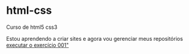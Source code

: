 # html-css
 Curso de html5 css3

 Estou aprendendo a criar sites e agora vou gerenciar meus repositórios
<a href = "https://draziw4.github.io/html-css/">executar o exercício 001" </a>